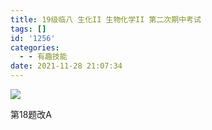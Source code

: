 ```yaml
---
title: 19级临八 生化II 生物化学II 第二次期中考试
tags: []
id: '1256'
categories:
  - - 有趣技能
date: 2021-11-28 21:07:34
---
```


[![](https://img-cdn.limour.top/blog_wp/2021/11/2.png)](https://img-cdn.limour.top/blog_wp/2021/11/2.png)

第18题改A